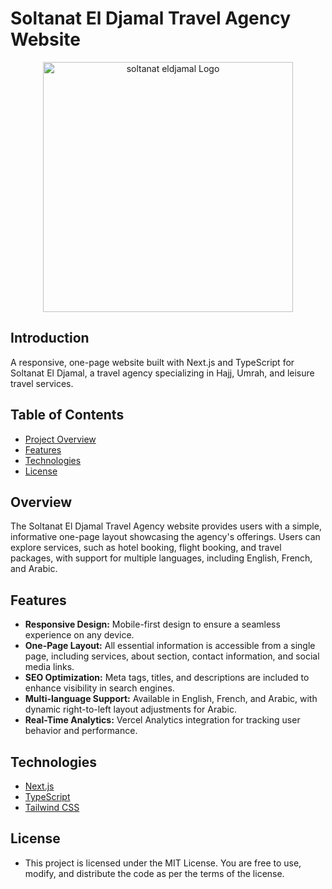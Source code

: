 # Soltanat El Djamal Travel Agency Website

<p align="center"><a href="https://soltanat-eldjamal.vercel.app" target="_blank"><img src="https://raw.githubusercontent.com/laravel/art/master/logo-lockup/5%20SVG/2%20CMYK/1%20Full%20Color/laravel-logolockup-cmyk-red.svg" width="400" alt="soltanat eldjamal Logo"></a></p>


## Introduction

A responsive, one-page website built with Next.js and TypeScript for Soltanat El Djamal, a travel agency specializing in Hajj, Umrah, and leisure travel services.

## Table of Contents

- [Project Overview](#Overview)
- [Features](#features)
- [Technologies](#technologies)
- [License](#license)

## Overview

The Soltanat El Djamal Travel Agency website provides users with a simple, informative one-page layout showcasing the agency's offerings. Users can explore services, such as hotel booking, flight booking, and travel packages, with support for multiple languages, including English, French, and Arabic.

## Features

- **Responsive Design:** Mobile-first design to ensure a seamless experience on any device.
- **One-Page Layout:** All essential information is accessible from a single page, including services, about section, contact information, and social media links.
- **SEO Optimization:** Meta tags, titles, and descriptions are included to enhance visibility in search engines.
- **Multi-language Support:** Available in English, French, and Arabic, with dynamic right-to-left layout adjustments for Arabic.
- **Real-Time Analytics:** Vercel Analytics integration for tracking user behavior and performance.

## Technologies

- [Next.js](https://nextjs.org/docs) 
- [TypeScript](https://www.typescriptlang.org/docs/)
- [Tailwind CSS](https://tailwindcss.com/docs)  

## License

- This project is licensed under the MIT License. You are free to use, modify, and distribute the code as per the terms of the license.